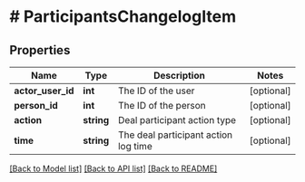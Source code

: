 # # ParticipantsChangelogItem

## Properties

Name | Type | Description | Notes
------------ | ------------- | ------------- | -------------
**actor_user_id** | **int** | The ID of the user | [optional]
**person_id** | **int** | The ID of the person | [optional]
**action** | **string** | Deal participant action type | [optional]
**time** | **string** | The deal participant action log time | [optional]

[[Back to Model list]](../README.md#documentation-for-models) [[Back to API list]](../README.md#documentation-for-api-endpoints) [[Back to README]](../README.md)
